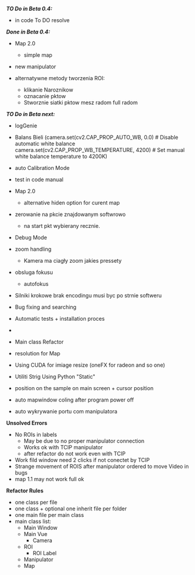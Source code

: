 ***TO Do in Beta 0.4:***

- in code To DO resolve

  
***Done in Beta 0.4:***
- Map 2.0
  - simple map

- new manipulator

- alternatywne metody tworzenia ROI:
  - klikanie Naroznikow
  - oznacanie pktow
  - Stworznie siatki pktow mesz radom full radom

***TO Do in Beta next:***

- logGenie

- Balans Bieli
  (camera.set(cv2.CAP_PROP_AUTO_WB, 0.0) # Disable automatic white balance
camera.set(cv2.CAP_PROP_WB_TEMPERATURE, 4200) # Set manual white balance temperature to 4200K)

- auto Calibration Mode

- test in code manual

- Map 2.0
  - alternative hiden option for curent map

- zerowanie na pkcie znajdowanym softwrowo
  - na start pkt wybierany recznie.

- Debug Mode

- zoom handling
  - Kamera ma ciagły zoom jakies pressety

- obsluga fokusu
  - autofokus
  
- Silniki krokowe brak encodingu musi byc po strnie softweru

- Bug fixing and searching

- Automatic tests + installation proces
- 
- Main class Refactor

- resolution for Map

- Using CUDA for imiage resize (oneFX for radeon and so one)

- Utiliti Strig Using Python "Static"

- position on the sample on main screen + cursor position

- auto mapwindow coling after program power off

- auto wykrywanie portu com manipulatora

**Unsolved Errors**

- No ROIs in labels
  - May be due to no proper manipulator connection
  - Works ok with TCIP manipulator
  - after refactor do not work even with TCIP
- Work fild window need 2 clicks if not conectet by TCIP
- Strange movement of ROIS after manipulator ordered to move Video in bugs
- map 1.1 may not work full ok 

**Refactor Rules**
- one class per file
- one class + optional one inherit file per folder
- one main file per main class
- main class list:
  - Main Window
  - Main Vue
    - Camera
  - ROI
    - ROI Label
  - Manipulator
  - Map
